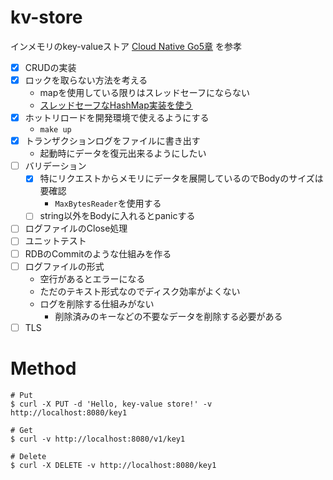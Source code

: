 # kv-store
インメモリのkey-valueストア
[Cloud Native Go5章](https://github.com/cloud-native-go/examples/tree/main/ch05) を参孝
- [x] CRUDの実装
- [x] ロックを取らない方法を考える
  - mapを使用している限りはスレッドセーフにならない
  - [スレッドセーフなHashMap実装を使う](https://github.com/cornelk/hashmap)
- [x] ホットリロードを開発環境で使えるようにする
  - `make up`
- [x] トランザクションログをファイルに書き出す
  - 起動時にデータを復元出来るようにしたい
- [ ] バリデーション
  - [x] 特にリクエストからメモリにデータを展開しているのでBodyのサイズは要確認
      - `MaxBytesReader`を使用する
  - [ ] string以外をBodyに入れるとpanicする
- [ ] ログファイルのClose処理
- [ ] ユニットテスト
- [ ] RDBのCommitのような仕組みを作る
- [ ] ログファイルの形式
  - 空行があるとエラーになる
  - ただのテキスト形式なのでディスク効率がよくない
  - ログを削除する仕組みがない
    - 削除済みのキーなどの不要なデータを削除する必要がある
- [ ] TLS

# Method
```shell
# Put
$ curl -X PUT -d 'Hello, key-value store!' -v http://localhost:8080/key1

# Get
$ curl -v http://localhost:8080/v1/key1

# Delete
$ curl -X DELETE -v http://localhost:8080/key1
```
